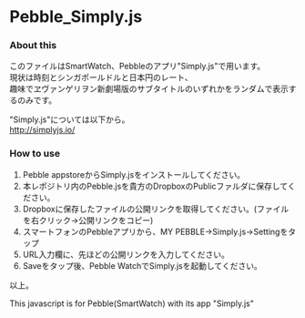 ﻿Pebble_Simply.js
================
### About this

このファイルはSmartWatch、Pebbleのアプリ"Simply.js"で用います。  
現状は時刻とシンガポールドルと日本円のレート、  
趣味でヱヴァンゲリヲン新劇場版のサブタイトルのいずれかをランダムで表示するのみです。  
  
"Simply.js"については以下から。  
http://simplyjs.io/

### How to use

1. Pebble appstoreからSimply.jsをインストールしてください。  
1. 本レポジトリ内のPebble.jsを貴方のDropboxのPublicファルダに保存してください。  
1. Dropboxに保存したファイルの公開リンクを取得してください。(ファイルを右クリック→公開リンクをコピー)  
1. スマートフォンのPebbleアプリから、MY PEBBLE→Simply.js→Settingをタップ  
1. URL入力欄に、先ほどの公開リンクを入力してください。  
1. Saveをタップ後、Pebble WatchでSimply.jsを起動してください。  

以上。  
  
This javascript is for Pebble(SmartWatch) with its app "Simply.js"